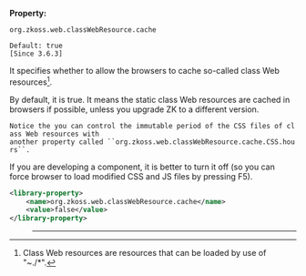 **Property:**

`org.zkoss.web.classWebResource.cache`

`Default: true`  
`[Since 3.6.3]`

It specifies whether to allow the browsers to cache so-called class Web
resources[^1].

By default, it is true. It means the static class Web resources are
cached in browsers if possible, unless you upgrade ZK to a different
version.

`Notice the you can control the immutable period of the CSS files of class Web resources with`  
`another property called ``org.zkoss.web.classWebResource.cache.CSS.hours``.`

If you are developing a component, it is better to turn it off (so you
can force browser to load modified CSS and JS files by pressing F5).

``` xml
<library-property>
    <name>org.zkoss.web.classWebResource.cache</name>
    <value>false</value>
</library-property>
```

> ------------------------------------------------------------------------
>
> <references/>

[^1]: Class Web resources are resources that can be loaded by use of
    "~./\*".
